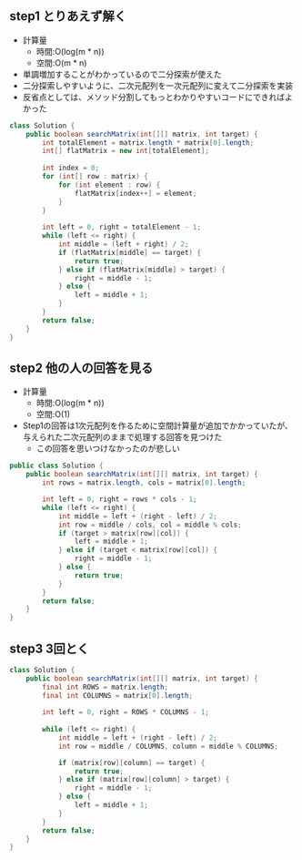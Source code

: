 ## step1 とりあえず解く
- 計算量
  - 時間:O(log(m * n))
  - 空間:O(m * n)
- 単調増加することがわかっているので二分探索が使えた
- 二分探索しやすいように、二次元配列を一次元配列に変えて二分探索を実装
- 反省点としては、メソッド分割してもっとわかりやすいコードにできればよかった

```java
class Solution {
    public boolean searchMatrix(int[][] matrix, int target) {
        int totalElement = matrix.length * matrix[0].length;
        int[] flatMatrix = new int[totalElement];
        
        int index = 0;
        for (int[] row : matrix) {
            for (int element : row) {
                flatMatrix[index++] = element;
            }
        }
        
        int left = 0, right = totalElement - 1;
        while (left <= right) {
            int middle = (left + right) / 2;
            if (flatMatrix[middle] == target) {
                return true;
            } else if (flatMatrix[middle] > target) {
                right = middle - 1;
            } else {
                left = middle + 1;
            }
        }
        return false;
    }
}

```

## step2 他の人の回答を見る
- 計算量
  - 時間:O(log(m * n))
  - 空間:O(1)
- Step1の回答は1次元配列を作るために空間計算量が追加でかかっていたが、与えられた二次元配列のままで処理する回答を見つけた
  - この回答を思いつけなかったのが悲しい

```java
public class Solution {
    public boolean searchMatrix(int[][] matrix, int target) {
        int rows = matrix.length, cols = matrix[0].length;

        int left = 0, right = rows * cols - 1;
        while (left <= right) {
            int middle = left + (right - left) / 2;
            int row = middle / cols, col = middle % cols;
            if (target > matrix[row][col]) {
                left = middle + 1;
            } else if (target < matrix[row][col]) {
                right = middle - 1;
            } else {
                return true;
            }
        }
        return false;
    }
}

```

## step3 3回とく


```java
class Solution {
    public boolean searchMatrix(int[][] matrix, int target) {
        final int ROWS = matrix.length;
        final int COLUMNS = matrix[0].length;
        
        int left = 0, right = ROWS * COLUMNS - 1;
        
        while (left <= right) {
            int middle = left + (right - left) / 2;
            int row = middle / COLUMNS, column = middle % COLUMNS;

            if (matrix[row][column] == target) {
                return true;
            } else if (matrix[row][column] > target) {
                right = middle - 1;
            } else {
                left = middle + 1;
            }
        }
        return false;
    }
}

```
